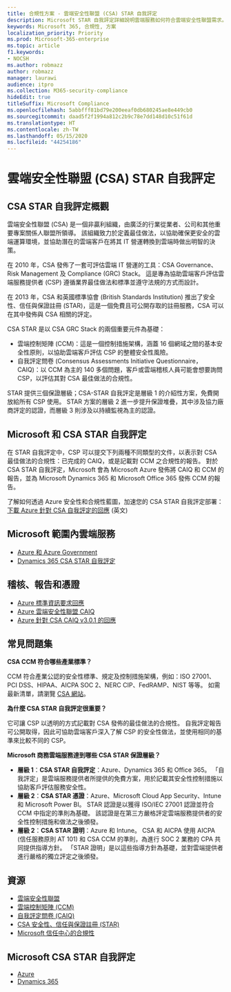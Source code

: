```yaml
---
title: 合規性方案 - 雲端安全性聯盟 (CSA) STAR 自我評定
description: Microsoft STAR 自我評定詳細說明雲端服務如何符合雲端安全性聯盟需求。
keywords: Microsoft 365, 合規性, 方案
localization_priority: Priority
ms.prod: Microsoft-365-enterprise
ms.topic: article
f1.keywords:
- NOCSH
ms.author: robmazz
author: robmazz
manager: laurawi
audience: itpro
ms.collection: M365-security-compliance
hideEdit: true
titleSuffix: Microsoft Compliance
ms.openlocfilehash: 5abbfff81bd79e200eeaf0db680245ae8e449cb0
ms.sourcegitcommit: daad5f2f1994a812c2b9c78e7dd148d10c51f61d
ms.translationtype: HT
ms.contentlocale: zh-TW
ms.lasthandoff: 05/15/2020
ms.locfileid: "44254186"
---
```

# <a name="cloud-security-alliance-csa-star-self-assessment"></a>雲端安全性聯盟 (CSA) STAR 自我評定

## <a name="csa-star-self-assessment-overview"></a>CSA STAR 自我評定概觀

雲端安全性聯盟 (CSA) 是一個非贏利組織，由廣泛的行業從業者、公司和其他重要專案關係人聯盟所領導。 該組織致力於定義最佳做法，以協助確保更安全的雲端運算環境，並協助潛在的雲端客戶在將其 IT 營運轉換到雲端時做出明智的決策。  
  
在 2010 年，CSA 發佈了一套可評估雲端 IT 營運的工具：CSA Governance、Risk Management 及 Compliance (GRC) Stack。 這是專為協助雲端客戶評估雲端服務提供者 (CSP) 遵循業界最佳做法和標準並遵守法規的方式而設計。  
  
在 2013 年，CSA 和英國標準協會 (British Standards Institution) 推出了安全性、信任與保證註冊 (STAR)，這是一個免費且可公開存取的註冊服務，CSA 可以在其中發佈與 CSA 相關的評定。  
  
CSA STAR 是以 CSA GRC Stack 的兩個重要元件為基礎：

- 雲端控制矩陣 (CCM)：這是一個控制措施架構，涵蓋 16 個網域之間的基本安全性原則，以協助雲端客戶評估 CSP 的整體安全性風險。
- 自我評定問卷 (Consensus Assessments Initiative Questionnaire，CAIQ)：以 CCM 為主的 140 多個問題，客戶或雲端稽核人員可能會想要詢問 CSP，以評估其對 CSA 最佳做法的合規性。

STAR 提供三個保證層級；CSA-STAR 自我評定是層級 1 的介紹性方案，免費開放給所有 CSP 使用。 STAR 方案的層級 2 進一步提升保證堆疊，其中涉及協力廠商評定的認證，而層級 3 則涉及以持續監視為主的認證。

## <a name="microsoft-and-csa-star-self-assessment"></a>Microsoft 和 CSA STAR 自我評定

在 STAR 自我評定中，CSP 可以提交下列兩種不同類型的文件，以表示對 CSA 最佳做法的合規性：已完成的 CAIQ，或是記載對 CCM 之合規性的報告。 對於 CSA STAR 自我評定，Microsoft 會為 Microsoft Azure 發佈將 CAIQ 和 CCM 的報告，並為 Microsoft Dynamics 365 和 Microsoft Office 365 發佈 CCM 的報告。  

了解如何透過 Azure 安全性和合規性藍圖，加速您的 CSA STAR 自我評定部署：[下載 Azure 針對 CSA 自我評定的回應](https://gallery.technet.microsoft.com/Azure-Responses-to-CSA-46034a11) \(英文\)

## <a name="microsoft-in-scope-cloud-services"></a>Microsoft 範圍內雲端服務

- [Azure 和 Azure Government](https://gallery.technet.microsoft.com/Overview-of-Azure-c1be3942)
- [Dynamics 365 CSA STAR 自我評定](https://cloudsecurityalliance.org/star/registry/microsoft/)

## <a name="audits-reports-and-certificates"></a>稽核、報告和憑證

- [Azure 標準資訊要求回應](https://servicetrust.microsoft.com/ViewPage/TrustDocuments?command=Download&downloadType=Document&downloadId=f7ca8423-1bc5-4be0-bff8-b6056f87c134&docTab=6d000410-c9e9-11e7-9a91-892aae8839ad_FAQ%20and%20White%20Papers)
- [Azure 雲端安全性聯盟 CAIQ](https://servicetrust.microsoft.com/ViewPage/TrustDocumentsV3?command=Download&downloadType=Document&downloadId=a966a424-ecfd-4de2-9739-b08aee2d3ca0&tab=7f51cb60-3d6c-11e9-b2af-7bb9f5d2d913&docTab=7f51cb60-3d6c-11e9-b2af-7bb9f5d2d913_Compliance_Guides)
- [Azure 針對 CSA CAIQ v3.0.1 的回應](https://gallery.technet.microsoft.com/Azure-Responses-to-CSA-46034a11)

## <a name="frequently-asked-questions"></a>常見問題集

**CSA CCM 符合哪些產業標準？**

CCM 符合產業公認的安全性標準、規定及控制措施架構，例如：ISO 27001、PCI DSS、HIPAA、AICPA SOC 2、NERC CIP、FedRAMP、NIST 等等。 如需最新清單，請瀏覽 [CSA 網站](https://cloudsecurityalliance.org/)。

**為什麼 CSA STAR 自我評定很重要？**

它可讓 CSP 以透明的方式記載對 CSA 發佈的最佳做法的合規性。 自我評定報告可公開取得，因此可協助雲端客戶深入了解 CSP 的安全性做法，並使用相同的基準來比較不同的 CSP。

**Microsoft 商務雲端服務達到哪些 CSA STAR 保證層級？**

- **層級 1**：**CSA STAR 自我評定**：Azure、Dynamics 365 和 Office 365。 「自我評定」是雲端服務提供者所提供的免費方案，用於記載其安全性控制措施以協助客戶評估服務安全性。
- **層級 2**：**CSA STAR 憑證**：Azure、Microsoft Cloud App Security、Intune 和 Microsoft Power BI。 STAR 認證是以獲得 ISO/IEC 27001 認證並符合 CCM 中指定的準則為基礎。 該認證是在第三方嚴格評定雲端服務提供者的安全性控制措施和做法之後頒發。
- **層級 2**：**CSA STAR 證明**：Azure 和 Intune。 CSA 和 AICPA 使用 AICPA (信任服務原則 AT 101) 和 CSA CCM 的準則，為進行 SOC 2 業務的 CPA 共同提供指導方針。 「STAR 證明」是以這些指導方針為基礎，並對雲端提供者進行嚴格的獨立評定之後頒發。

## <a name="resources"></a>資源

- [雲端安全性聯盟](https://cloudsecurityalliance.org/)
- [雲端控制矩陣 (CCM)](https://cloudsecurityalliance.org/group/cloud-controls-matrix/)
- [自我評定問卷 (CAIQ)](https://cloudsecurityalliance.org/group/consensus-assessments/)
- [CSA 安全性、信任與保證註冊 (STAR)](https://cloudsecurityalliance.org/star/)
- [Microsoft 信任中心的合規性](https://www.microsoft.com/trust-center/compliance/compliance-overview)

## <a name="microsoft-csa-star-self-assessments"></a>Microsoft CSA STAR 自我評定

- [Azure](https://aka.ms/Azure_STAR)
- [Dynamics 365](https://aka.ms/DynamicsCRM_Online_STAR)
